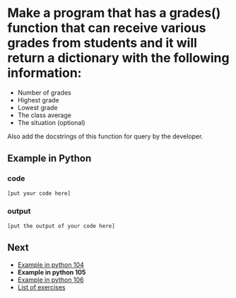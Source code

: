 # Make a program that has a grades() function that can receive various grades from students and it will return a dictionary with the following information:

- Number of grades
- Highest grade
- Lowest grade
- The class average
- The situation (optional)

Also add the docstrings of this function for query by the developer.

## Example in Python

### code

``` python
[put your code here]
```

### output

```
[put the output of your code here]
```

## Next

- [Example in python 104](../../104/python)
- **Example in python 105**
- [Example in python 106](../../106/python)
- [List of exercises](../..)
